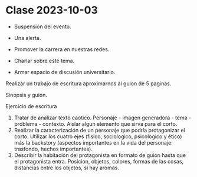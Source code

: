 # Clase 2023-10-03

* Suspensión del evento.
* Una alerta.
* Promover la carrera en nuestras redes.
* Charlar sobre este tema.

* Armar espacio de discusión universitario.

Realizar un trabajo de escritura aproximarnos al guion de 5 paginas.

Sinopsis y guión.

Ejercicio de escritura

1. Tratar de analizar texto caotico. Personaje - imagen generadora - tema - problema - contexto. Aislar algun elemento que sirva para el corto.
2. Realizar la caracterización de un personaje que podría protagonizar el corto. Utilizar los cuatro ejes (fisico, sociologico, psicologico y ético) más la backstory (aspectos importantes en la vida del personaje: trasfondo, hechos importantes).
3. Describir la habitación del protagonista en formato de guión hasta que el protagonista entra. Posicion, objetos, colores, formas de las cosas, distancias entre los objetos, si hay aromas.



